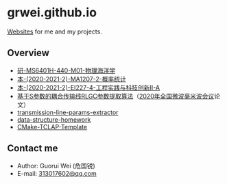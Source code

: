 # grwei.github.io

[Websites](https://grwei.github.io/) for me and my projects.

## Overview

- [研-MS6401H-440-M01-物理海洋学](https://grwei.github.io/SJTU_2021-2022-1-MS6401H/)
- [本-(2020-2021-2)-MA1207-2-概率统计](https://grwei.github.io/SJTU_2020-2021-2-MA1207/)
- [本-(2020-2021-2)-EI227-4-工程实践与科技创新Ⅱ-A](https://grwei.github.io/SJTU_2020-2021-2-EI227/)
- [基于S参数的耦合传输线RLGC参数提取算法](https://grwei.github.io/ncmmw2020/)（[2020年全国微波毫米波会议](http://www.em-conf.com/ncmmw2020/index.php)论文）
- [transmission-line-params-extractor](https://grwei.github.io/transmission-line-params-extractor/)
- [data-structure-homework](https://grwei.github.io/data-structure-homework/)
- [CMake-TCLAP-Template](https://grwei.github.io/CMake-TCLAP-Template/)

## Contact me

- Author: Guorui Wei (危国锐)
- E-mail: 313017602@qq.com
